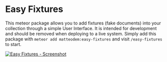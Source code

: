 # Easy Fixtures

This meteor package allows you to add fixtures (fake documents) into your collection through a simple
User Interface. It is intended for development and should be removed when deploying to a live system.
Simply add this package with ```meteor add matteodem:easy-fixtures``` and visit ```/easy-fixtures```
to start.

[![Easy Fixtures - Screenshot](X)](https://github.com/matteodem)
